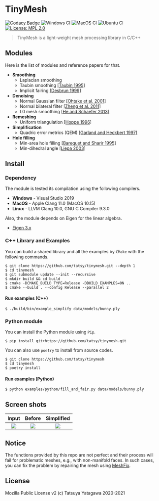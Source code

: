 TinyMesh
===

[![Codacy Badge](https://app.codacy.com/project/badge/Grade/2fd9a7f621e44654ad8b81bc38138662)](https://www.codacy.com/manual/tatsy/tinymesh?utm_source=github.com&amp;utm_medium=referral&amp;utm_content=tatsy/tinymesh&amp;utm_campaign=Badge_Grade)
![Windows CI](https://github.com/tatsy/tinymesh/workflows/Windows%20CI/badge.svg)
![MacOS CI](https://github.com/tatsy/tinymesh/workflows/MacOS%20CI/badge.svg)
![Ubuntu CI](https://github.com/tatsy/tinymesh/workflows/Ubuntu%20CI/badge.svg)
[![License: MPL 2.0](https://img.shields.io/badge/License-MPL%202.0-brightgreen.svg)](https://opensource.org/licenses/MPL-2.0)

> TinyMesh is a light-weight mesh processing library in C/C++

Modules
---

Here is the list of modules and reference papers for that.

*   **Smoothing**
    *   Laplacian smoothing
    *   Taubin smoothing [[Taubin 1995]](https://dl.acm.org/doi/10.1145/218380.218473)
    *   Implicit fairing [[Desbrun 1999]](https://dl.acm.org/doi/10.1145/311535.311576)
*   **Denoising**
    *   Normal Gaussian filter [[Ohtake et al. 2001]](https://www.semanticscholar.org/paper/Mesh-Smoothing-by-Adaptive-and-Anisotropic-Gaussian-Ohtake-Belyaev/19b431c843f4b37d2218e7efcd8f64b6ff589c1f)
    *   Normal bilateral filter [[Zheng et al. 2011]](https://ieeexplore.ieee.org/document/5674028)
    *   L0 mesh smoothing [[He and Schaefer 2013]](https://dl.acm.org/doi/10.1145/2461912.2461965)
*   **Remeshing**
    *   Uniform triangulation [[Hoppe 1996]](https://dl.acm.org/doi/10.1145/237170.237216)
*   **Simplification**
    *   Quadric error metrics (QEM) [[Garland and Heckbert 1997]](https://dl.acm.org/doi/10.1145/258734.258849)
*   **Hole filling**
    *   Min-area hole filling [[Barequet and Sharir 1995]](https://www.sciencedirect.com/science/article/pii/016783969400011G?via%3Dihub)
    *   Min-dihedral angle [[Liepa 2003]](http://diglib.eg.org/handle/10.2312/SGP.SGP03.200-206)

Install
---

### Dependency

The module is tested its compilation using the following compilers.

*   **Windows** - Visual Studio 2019
*   **MacOS** - Apple Clang 11.0 (MacOS 10.15)
*   **Linux** - LLVM Clang 10.0, GNU C Compiler 9.3.0

Also, the module depends on Eigen for the linear algebra.

*   [Eigen 3.x](http://eigen.tuxfamily.org/index.php)

### C++ Library and Examples

You can build a shared library and all the examples by `CMake` with the following commands.

```shell
$ git clone https://github.com/tatsy/tinymesh.git --depth 1
$ cd tinymesh
$ git submodule update --init --recursive
$ mkdir build && cd build
$ cmake -DCMAKE_BUILD_TYPE=Release -DBUILD_EXAMPLES=ON ..
$ cmake --build . --config Release --parallel 2
```

#### Run examples (C++)

```shell
$ ./build/bin/example_simplify data/models/bunny.ply
```

### Python module

You can install the Python module using `Pip`.

```shell
$ pip install git+https://github.com/tatsy/tinymesh.git
```

You can also use `poetry` to install from source codes.

```shell
$ git clone https://github.com/tatsy/tinymesh
$ cd tinymesh
$ poetry install
```

#### Run examples (Python)

```shell
$ python examples/python/fill_and_fair.py data/models/bunny.ply
```

Screen shots
---

| Input | Before | Simplified |
|:--------:|:--------:|:--------:|
|![](figures/dragon.jpg)|![](figures/dragon_before_simplify.jpg)|![](figures/dragon_after_simplify.jpg)|

Notice
---

The functions provided by this repo are not perfect and their process will fail for problematic meshes, e.g., with non-manifold faces. In such cases, you can fix the problem by repairing the mesh using [MeshFix](https://github.com/MarcoAttene/MeshFix-V2.1).

License
---

Mozilla Public License v2 (c) Tatsuya Yatagawa 2020-2021
